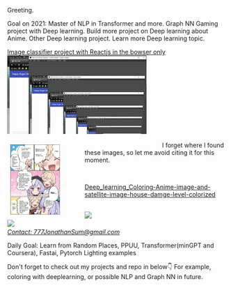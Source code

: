 Greeting.

Goal on 2021:
Master of NLP in Transformer and more.
Graph NN
Gaming project with Deep learning.
Build more project on Deep learning about Anime.
Other Deep learning project.
Learn more Deep learning topic.


[Image classifier project with Reactjs in the bowser only](https://github.com/JonathanSum/JavaScriptClassifier)<br>
<img src="https://raw.githubusercontent.com/JonathanSum/JonathanSum/master/hsl_p1.gif"><br>



<div style = "
  content: "";
  clear: both;
  display: table;
">
  <div style="  float: left;
  width: 33.33%;
  padding: 5px;
  ">
    <img src="https://github.com/JonathanSum/JonathanSum/blob/master/github - 1.jpg?raw=trueraw=true" width="70%" >
  </div>
  <div style="  float: left;
  width: 33.33%;
  padding: 5px;
  ">


  </div>

</div>
<p>I forget where I found these images, so let me avoid citing it for this moment.</p>

<br>

[Deep_learning_Coloring-Anime-image-and-satellite-image-house-damge-level-colorized](https://github.com/JonathanSum/Deep_learning_Coloring-Anime-image-and-satellite-image-house-damge-level-colorized)

<br>
<img src="https://aws1.discourse-cdn.com/dlai/original/2X/4/4d9002169504a17db2fbf6e2a702fb04ab875f9e.jpeg" width="20%"><br>
<img src="https://aws1.discourse-cdn.com/dlai/optimized/2X/3/34fce8e01f7d84b67004ea512dce3c8848d029f6_2_666x500.jpeg" width="20%"><br>

<address>
<a href="mailto:777JonathanSum@gmail.com">Contact: 777JonathanSum@gmail.com</a><br>
</address>

Daily Goal: Learn from Random Places, PPUU, Transformer(minGPT and Coursera), Fastai, Pytorch Lighting examples
<br>


Don't forget to check out my projects and repo in below👇
For example, coloring with deeplearning, or possible NLP and Graph NN in future.

